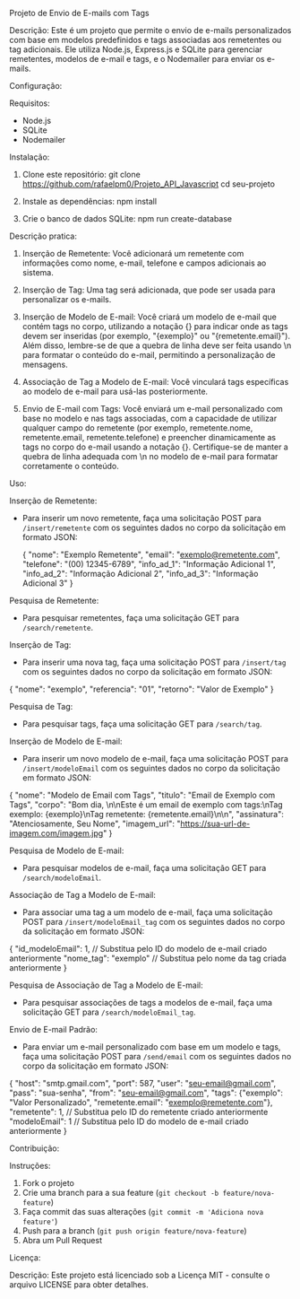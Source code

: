 Projeto de Envio de E-mails com Tags

Descrição:
Este é um projeto que permite o envio de e-mails personalizados com base em modelos predefinidos e tags associadas aos remetentes ou tag adicionais. 
Ele utiliza Node.js, Express.js e SQLite para gerenciar remetentes, modelos de e-mail e tags, e o Nodemailer para enviar os e-mails.

Configuração:

Requisitos:
- Node.js
- SQLite
- Nodemailer

Instalação:
1. Clone este repositório:
   git clone https://github.com/rafaelpm0/Projeto_API_Javascript
   cd seu-projeto

2. Instale as dependências:
   npm install

3. Crie o banco de dados SQLite:
   npm run create-database


Descrição pratica:

1. Inserção de Remetente: Você adicionará um remetente com informações como nome, e-mail, telefone e campos adicionais ao sistema.

2. Inserção de Tag: Uma tag será adicionada, que pode ser usada para personalizar os e-mails.

3. Inserção de Modelo de E-mail: Você criará um modelo de e-mail que contém tags no corpo, utilizando a notação {} para indicar onde 
as tags devem ser inseridas (por exemplo, "{exemplo}" ou "{remetente.email}"). Além disso, lembre-se de que a quebra de linha deve ser 
feita usando \n para formatar o conteúdo do e-mail, permitindo a personalização de mensagens.

4. Associação de Tag a Modelo de E-mail: Você vinculará tags específicas ao modelo de e-mail para usá-las posteriormente.

5. Envio de E-mail com Tags: Você enviará um e-mail personalizado com base no modelo e nas tags associadas, com a capacidade de 
utilizar qualquer campo do remetente (por exemplo, remetente.nome, remetente.email, remetente.telefone) e preencher dinamicamente as 
tags no corpo do e-mail usando a notação {}. Certifique-se de manter a quebra de linha adequada com \n no modelo de e-mail para formatar corretamente o conteúdo.


Uso:

Inserção de Remetente:
- Para inserir um novo remetente, faça uma solicitação POST para `/insert/remetente` com os seguintes dados no corpo da solicitação em formato JSON:

   {
     "nome": "Exemplo Remetente",
     "email": "exemplo@remetente.com",
     "telefone": "(00) 12345-6789",
     "info_ad_1": "Informação Adicional 1",
     "info_ad_2": "Informação Adicional 2",
     "info_ad_3": "Informação Adicional 3"
   }


Pesquisa de Remetente:
- Para pesquisar remetentes, faça uma solicitação GET para `/search/remetente`.

Inserção de Tag:
- Para inserir uma nova tag, faça uma solicitação POST para `/insert/tag` com os seguintes dados no corpo da solicitação em formato JSON:

{
  "nome": "exemplo",
  "referencia": "01",
  "retorno": "Valor de Exemplo"
}


Pesquisa de Tag:
- Para pesquisar tags, faça uma solicitação GET para `/search/tag`.

Inserção de Modelo de E-mail:
- Para inserir um novo modelo de e-mail, faça uma solicitação POST para `/insert/modeloEmail` com os seguintes dados no corpo da solicitação em formato JSON:

{
  "nome": "Modelo de Email com Tags",
  "titulo": "Email de Exemplo com Tags",
  "corpo": "Bom dia, \n\nEste é um email de exemplo com tags:\nTag exemplo: {exemplo}\nTag remetente: {remetente.email}\n\n",
  "assinatura": "Atenciosamente, Seu Nome",
  "imagem_url": "https://sua-url-de-imagem.com/imagem.jpg"
}


Pesquisa de Modelo de E-mail:
- Para pesquisar modelos de e-mail, faça uma solicitação GET para `/search/modeloEmail`.

Associação de Tag a Modelo de E-mail:
- Para associar uma tag a um modelo de e-mail, faça uma solicitação POST para `/insert/modeloEmail_tag` com os seguintes dados no corpo da solicitação em formato JSON:

{
  "id_modeloEmail": 1, // Substitua pelo ID do modelo de e-mail criado anteriormente
  "nome_tag": "exemplo" // Substitua pelo nome da tag criada anteriormente
}

Pesquisa de Associação de Tag a Modelo de E-mail:
- Para pesquisar associações de tags a modelos de e-mail, faça uma solicitação GET para `/search/modeloEmail_tag`.

Envio de E-mail Padrão:
- Para enviar um e-mail personalizado com base em um modelo e tags, faça uma solicitação POST para `/send/email` com os seguintes dados no corpo da solicitação em formato JSON:

{
  "host": "smtp.gmail.com",
  "port": 587,
  "user": "seu-email@gmail.com",    
  "pass": "sua-senha",
  "from": "seu-email@gmail.com",
  "tags": {"exemplo": "Valor Personalizado", "remetente.email": "exemplo@remetente.com"},
  "remetente": 1, // Substitua pelo ID do remetente criado anteriormente
  "modeloEmail":  1 // Substitua pelo ID do modelo de e-mail criado anteriormente
}



Contribuição:

Instruções:
1. Fork o projeto
2. Crie uma branch para a sua feature (`git checkout -b feature/nova-feature`)
3. Faça commit das suas alterações (`git commit -m 'Adiciona nova feature'`)
4. Push para a branch (`git push origin feature/nova-feature`)
5. Abra um Pull Request

Licença:

Descrição:
Este projeto está licenciado sob a Licença MIT - consulte o arquivo LICENSE para obter detalhes.
